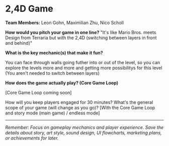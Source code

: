 # 2,4D Game

**Team Members:** Leon Gohn, Maximilian Zhu, Nico Scholl

**How would you pitch your game in one line?**
"It's like Mario Bros. meets Design from Terraria but with the 2,4D (switching between layers in front and behind)" 

**What is the key mechanic(s) that make it fun?**
<!-- [Describe how the mechanic works, why it's fun/important, how it interacts with other mechanics, -->
You can face through walls going futher into or out of the level, so you can explore the levels more and more and getting more possibilitys for this level (You aren't needed to switch between layers)

**How does the game actually play? (Core Game Loop)**
<!-- [Describe what players do, what they're trying to achieve, what challenges they face, and what rewards they get, etc] -->
[Core Game Loop coming soon]

How will you keep players engaged for 30 minutes? What's the general scope of your game (will change as you go)?
[With the Core Game Loop and story mode (main game) / endless mode]

---
*Remember: Focus on gameplay mechanics and player experience. Save the details about story, art style, sound design, UI flowcharts, marketing plans, or achievements for later.*
